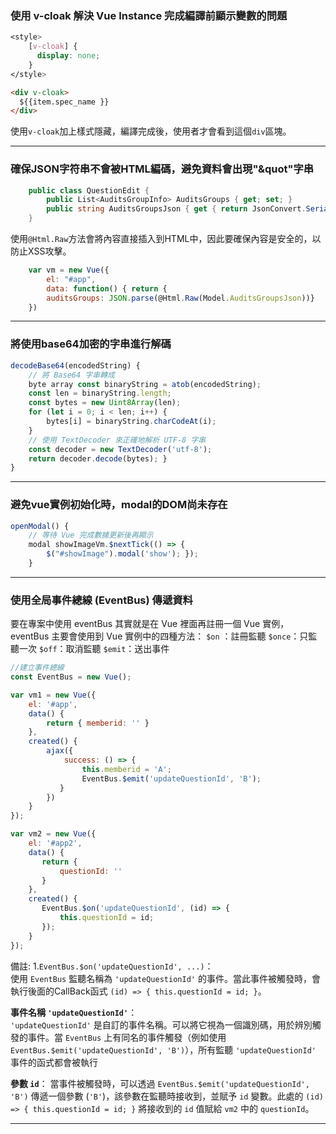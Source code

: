 ### 使用 v-cloak 解決 Vue Instance 完成編譯前顯示變數的問題
```css
<style>
	[v-cloak] {
	  display: none;
	}
</style>
```

```html
<div v-cloak>
  ${{item.spec_name }}
</div>
```
使用`v-cloak`加上樣式隱藏，編譯完成後，使用者才會看到這個`div`區塊。

----
### 確保JSON字符串不會被HTML編碼，避免資料會出現"&quot"字串

```C#
	public class QuestionEdit { 
		public List<AuditsGroupInfo> AuditsGroups { get; set; } 
		public string AuditsGroupsJson { get { return JsonConvert.SerializeObject(this.AuditsGroups); } } 
	} 
```

使用`@Html.Raw`方法會將內容直接插入到HTML中，因此要確保內容是安全的，以防止XSS攻擊。
```javascript
	var vm = new Vue({ 
		el: "#app", 
		data: function() { return { 
		auditsGroups: JSON.parse(@Html.Raw(Model.AuditsGroupsJson))}          }, 
	})
```

---
### 將使用base64加密的字串進行解碼

```javascript
decodeBase64(encodedString) { 
	// 將 Base64 字串轉成 
	byte array const binaryString = atob(encodedString); 
	const len = binaryString.length; 
	const bytes = new Uint8Array(len); 
	for (let i = 0; i < len; i++) { 
		bytes[i] = binaryString.charCodeAt(i); 
	} 
	// 使用 TextDecoder 來正確地解析 UTF-8 字串 
	const decoder = new TextDecoder('utf-8'); 
	return decoder.decode(bytes); } 
}
```

----
### 避免vue實例初始化時，modal的DOM尚未存在

```javascript
openModal() { 
	// 等待 Vue 完成數據更新後再顯示 
	modal showImageVm.$nextTick(() => {   
		$("#showImage").modal('show'); }); 
	}
```

----
### 使用全局事件總線 (EventBus) 傳遞資料

要在專案中使用 eventBus 其實就是在 Vue 裡面再註冊一個 Vue 實例，eventBus 主要會使用到 Vue 實例中的四種方法：
`$on` ：註冊監聽
`$once`：只監聽一次
`$off`：取消監聽
`$emit`：送出事件
```javascript
//建立事件總線
const EventBus = new Vue();

var vm1 = new Vue({ 
	el: '#app', 
	data() { 
		return { memberid: '' } 
	}, 
	created() { 
		ajax({ 
			success: () => { 
				this.memberid = 'A';
				EventBus.$emit('updateQuestionId', 'B'); 
		   } 
		}) 
	}
});

var vm2 = new Vue({
    el: '#app2',
    data() {
 	   return {
 		   questionId: ''
 	   }
    },
    created() {
 	   EventBus.$on('updateQuestionId', (id) => {
 		   this.questionId = id;
 	   });
    }
});
```

備註:
1.`EventBus.$on('updateQuestionId', ...)`：  
使用 `EventBus` 監聽名稱為 `'updateQuestionId'` 的事件。當此事件被觸發時，會執行後面的CallBack函式 `(id) => { this.questionId = id; }`。

**事件名稱 `'updateQuestionId'`**：  
`'updateQuestionId'` 是自訂的事件名稱。可以將它視為一個識別碼，用於辨別觸發的事件。當 `EventBus` 上有同名的事件觸發（例如使用 `EventBus.$emit('updateQuestionId', 'B')`），所有監聽 `'updateQuestionId'` 事件的函式都會被執行

**參數 `id`**： 當事件被觸發時，可以透過 `EventBus.$emit('updateQuestionId', 'B')` 傳遞一個參數 (`'B'`)，該參數在監聽時接收到，並賦予 `id` 變數。此處的 `(id) => { this.questionId = id; }` 將接收到的 `id` 值賦給 `vm2` 中的 `questionId`。

----
